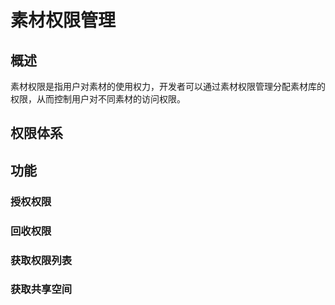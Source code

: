 # 素材权限管理
## 概述
素材权限是指用户对素材的使用权力，开发者可以通过素材权限管理分配素材库的权限，从而控制用户对不同素材的访问权限。

## 权限体系


## 功能
### 授权权限

### 回收权限

### 获取权限列表

### 获取共享空间